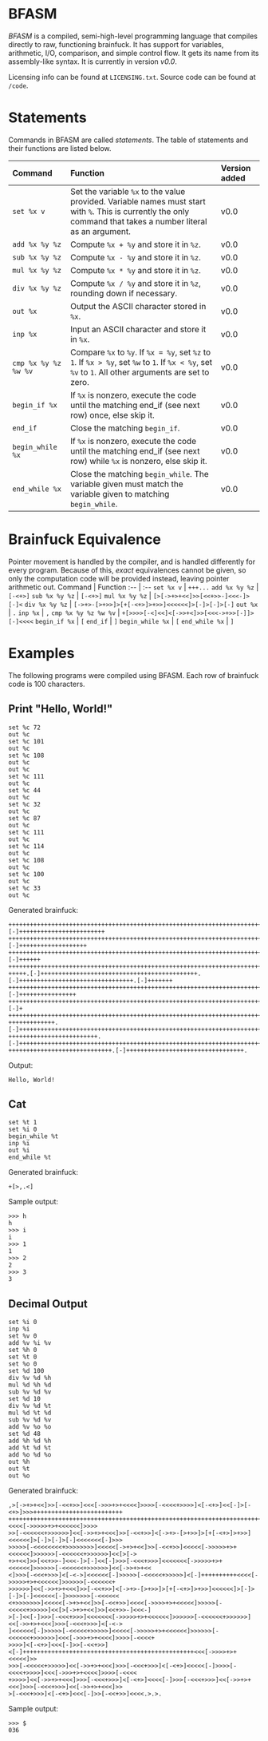 # BFASM
*BFASM* is a compiled, semi-high-level programming language that compiles directly to raw, functioning brainfuck. It has support for variables, arithmetic, I/O, comparison, and simple control flow. It gets its name from its assembly-like syntax. It is currently in version *v0.0*.

Licensing info can be found at `LICENSING.txt`. Source code can be found at `/code`.

# Statements
Commands in BFASM are called *statements*. The table of statements and their functions are listed below.

Command | Function | Version added
:-- | :-- | :--
`set %x v` | Set the variable `%x` to the value provided. Variable names must start with `%`. This is currently the only command that takes a number literal as an argument. | v0.0
`add %x %y %z` | Compute `%x + %y` and store it in `%z`. | v0.0
`sub %x %y %z` | Compute `%x - %y` and store it in `%z`. | v0.0
`mul %x %y %z` | Compute `%x * %y` and store it in `%z`. | v0.0
`div %x %y %z` | Compute `%x / %y` and store it in `%z`, rounding down if necessary. | v0.0
`out %x` | Output the ASCII character stored in `%x`. | v0.0
`inp %x` | Input an ASCII character and store it in `%x`. | v0.0
`cmp %x %y %z %w %v` | Compare `%x` to `%y`. If `%x = %y`, set `%z` to `1`. If `%x > %y`, set `%w` to `1`. If `%x < %y`, set `%v` to `1`. All other arguments are set to zero. | v0.0
`begin_if %x` | If `%x` is nonzero, execute the code until the matching end_if (see next row) once, else skip it. | v0.0
`end_if` | Close the matching `begin_if`. | v0.0
`begin_while %x` | If `%x` is nonzero, execute the code until the matching end_if (see next row) while `%x` is nonzero, else skip it. | v0.0
`end_while %x` | Close the matching `begin_while`. The variable given must match the variable given to matching `begin_while`. | v0.0

# Brainfuck Equivalence
Pointer movement is handled by the compiler, and is handled differently for every program. Because of this, *exact* equivalences cannot be given, so only the computation code will be provided instead, leaving pointer arithmetic out.
Command | Function
:-- | :--
`set %x v` | `+++...`
`add %x %y %z` | `[-<+>]`
`sub %x %y %z` | `[-<+>]`
`mul %x %y %z` | `[>[->+>+<<]>>[<<+>>-]<<<-]>[-]<`
`div %x %y %z` | `[->+>-[>+>>]>[+[-<+>]>+>>]<<<<<<]>[-]>[-]>[-]`
`out %x` | `.`
`inp %x` | `,`
`cmp %x %y %z %w %v` | `+[>>>>[-<]<<]<[->>+<]>>[<<<->+>>[-]]>[-]<<<<`
`begin_if %x` | `[`
`end_if` | `]`
`begin_while %x` | `[`
`end_while %x` | `]`

# Examples
The following programs were compiled using BFASM. Each row of brainfuck code is 100 characters.

## Print "Hello, World!"
```
set %c 72
out %c
set %c 101
out %c
set %c 108
out %c
out %c
set %c 111
out %c
set %c 44
out %c
set %c 32
out %c
set %c 87
out %c
set %c 111
out %c
set %c 114
out %c
set %c 108
out %c
set %c 100
out %c
set %c 33
out %c
```
Generated brainfuck:
```
++++++++++++++++++++++++++++++++++++++++++++++++++++++++++++++++++++++++.[-]++++++++++++++++++++++++
+++++++++++++++++++++++++++++++++++++++++++++++++++++++++++++++++++++++++++++.[-]+++++++++++++++++++
+++++++++++++++++++++++++++++++++++++++++++++++++++++++++++++++++++++++++++++++++++++++++..[-]++++++
++++++++++++++++++++++++++++++++++++++++++++++++++++++++++++++++++++++++++++++++++++++++++++++++++++
+++++.[-]++++++++++++++++++++++++++++++++++++++++++++.[-]++++++++++++++++++++++++++++++++.[-]+++++++
++++++++++++++++++++++++++++++++++++++++++++++++++++++++++++++++++++++++++++++++.[-]++++++++++++++++
+++++++++++++++++++++++++++++++++++++++++++++++++++++++++++++++++++++++++++++++++++++++++++++++.[-]+
++++++++++++++++++++++++++++++++++++++++++++++++++++++++++++++++++++++++++++++++++++++++++++++++++++
+++++++++++++.[-]+++++++++++++++++++++++++++++++++++++++++++++++++++++++++++++++++++++++++++++++++++
+++++++++++++++++++++++++.[-]+++++++++++++++++++++++++++++++++++++++++++++++++++++++++++++++++++++++
+++++++++++++++++++++++++++++.[-]+++++++++++++++++++++++++++++++++.
```
Output:
```
Hello, World!
```

## Cat
```
set %t 1
set %i 0
begin_while %t
inp %i
out %i
end_while %t
```
Generated brainfuck:
```
+[>,.<]
```
Sample output:
```
>>> h
h
>>> i
i
>>> 1
1
>>> 2
2
>>> 3
3
```

## Decimal Output
```
set %i 0
inp %i
set %v 0
add %v %i %v
set %h 0
set %t 0
set %o 0
set %d 100
div %v %d %h
mul %d %h %d
sub %v %d %v
set %d 10
div %v %d %t
mul %d %t %d
sub %v %d %v
add %v %o %o
set %d 48
add %h %d %h
add %t %d %t
add %o %d %o
out %h
out %t
out %o
```
Generated brainfuck:
```
,>[->+>+<<]>>[-<<+>>]<<<[->>>+>+<<<<]>>>>[-<<<<+>>>>]<[-<+>]<<[-]>[-<+>]>>>+++++++++++++++++++++++++
+++++++++++++++++++++++++++++++++++++++++++++++++++++++++++++++++++++++++++<<<<[->>>>>+>+<<<<<<]>>>>
>>[-<<<<<<+>>>>>>]<<[->>+>+<<<]>>[-<<+>>]<[->+>-[>+>>]>[+[-<+>]>+>>]<<<<<<]>[-]>[-]>[-]<<<<<<<[-]>>>
>>>>>[-<<<<<<<<+>>>>>>>>]<<<<<[->+>+<<]>>[-<<+>>]<<<<<[->>>>>+>+<<<<<<]>>>>>>[-<<<<<<+>>>>>>]<<[>[->
+>+<<]>>[<<+>>-]<<<-]>[-]<<[-]>>>[-<<<+>>>]<<<<<<<[->>>>>+>+<<<<<<]>>>>>>[-<<<<<<+>>>>>>]<<[->>+>+<<
<]>>>[-<<<+>>>]<[-<->]<<<<<<[-]>>>>>[-<<<<<+>>>>>]<[-]++++++++++<<<<[->>>>>+>+<<<<<<]>>>>>>[-<<<<<<+
>>>>>>]<<[->>+>+<<<]>>[-<<+>>]<[->+>-[>+>>]>[+[-<+>]>+>>]<<<<<<]>[-]>[-]>[-]<<<<<<[-]>>>>>>>[-<<<<<<
<+>>>>>>>]<<<<<[->+>+<<]>>[-<<+>>]<<<<[->>>>+>+<<<<<]>>>>>[-<<<<<+>>>>>]<<[>[->+>+<<]>>[<<+>>-]<<<-]
>[-]<<[-]>>>[-<<<+>>>]<<<<<<<[->>>>>+>+<<<<<<]>>>>>>[-<<<<<<+>>>>>>]<<[->>+>+<<<]>>>[-<<<+>>>]<[-<->
]<<<<<<[-]>>>>>[-<<<<<+>>>>>]<<<<<[->>>>>+>+<<<<<<]>>>>>>[-<<<<<<+>>>>>>]<<<[->>>+>+<<<<]>>>>[-<<<<+
>>>>]<[-<+>]<<<[-]>>[-<<+>>]<[-]++++++++++++++++++++++++++++++++++++++++++++++++<<<[->>>>+>+<<<<<]>>
>>>[-<<<<<+>>>>>]<<[->>+>+<<<]>>>[-<<<+>>>]<[-<+>]<<<<<[-]>>>>[-<<<<+>>>>]<<<[->>>+>+<<<<]>>>>[-<<<<
+>>>>]<<[->>+>+<<<]>>>[-<<<+>>>]<[-<+>]<<<<[-]>>>[-<<<+>>>]<<[->>+>+<<<]>>>[-<<<+>>>]<<[->>+>+<<<]>>
>[-<<<+>>>]<[-<+>]<<<[-]>>[-<<+>>]<<<<.>.>.
```
Sample output:
```
>>> $
036
```








